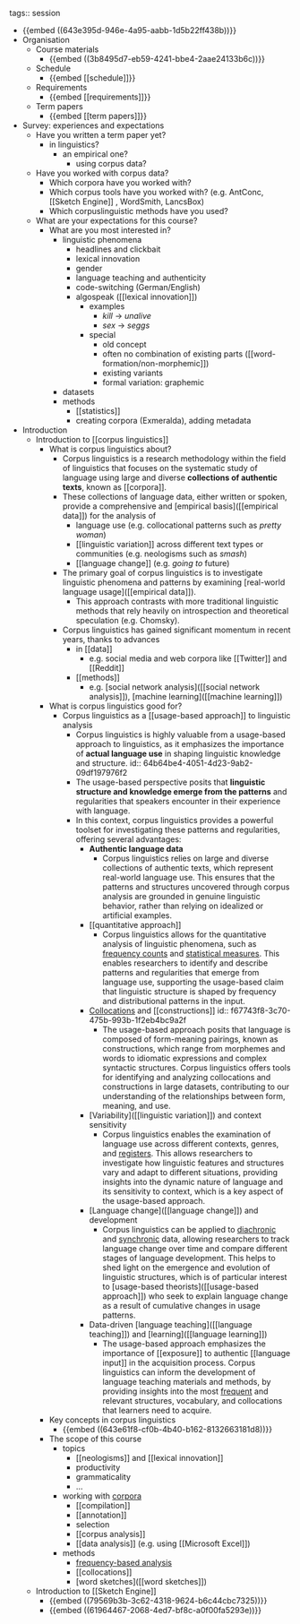 tags:: session

- {{embed ((643e395d-946e-4a95-aabb-1d5b22ff438b))}}
- Organisation
	- Course materials
		- {{embed ((3b8495d7-eb59-4241-bbe4-2aae24133b6c))}}
	- Schedule
		- {{embed [[schedule]]}}
	- Requirements
		- {{embed [[requirements]]}}
	- Term papers
		- {{embed [[term papers]]}}
- Survey: experiences and expectations
	- Have you written a term paper yet?
		- in linguistics?
			- an empirical one?
				- using corpus data?
	- Have you worked with corpus data?
		- Which corpora have you worked with?
		- Which corpus tools have you worked with? (e.g. AntConc, [[Sketch Engine]] , WordSmith, LancsBox)
		- Which corpuslinguistic methods have you used?
	- What are your expectations for this course?
		- What are you most interested in?
			- linguistic phenomena
				- headlines and clickbait
				- lexical innovation
				- gender
				- language teaching and authenticity
				- code-switching (German/English)
				- algospeak ([[lexical innovation]])
					- examples
						- *kill* → *unalive*
						- *sex* → *seggs*
					- special
						- old concept
						- often no combination of existing parts ([[word-formation/non-morphemic]])
						- existing variants
						- formal variation: graphemic
			- datasets
			- methods
				- [[statistics]]
				- creating corpora (Exmeralda), adding metadata
- Introduction
	- Introduction to [[corpus linguistics]]
		- What is corpus linguistics about?
			- Corpus linguistics is a research methodology within the field of linguistics that focuses on the systematic study of language using large and diverse **collections of authentic texts**, known as [[corpora]].
			- These collections of language data, either written or spoken, provide a comprehensive and [empirical basis]([[empirical data]]) for the analysis of
				- language use (e.g. collocational patterns such as *pretty woman*)
				- [[linguistic variation]] across different text types or communities (e.g.  neologisms such as *smash*)
				- [[language change]] (e.g. *going to* future)
			- The primary goal of corpus linguistics is to investigate linguistic phenomena and patterns by examining [real-world language usage]([[empirical data]]).
				- This approach contrasts with more traditional linguistic methods that rely heavily on introspection and theoretical speculation (e.g. Chomsky).
			- Corpus linguistics has gained significant momentum in recent years, thanks to advances
				- in [[data]]
					- e.g. social media and web corpora like [[Twitter]] and [[Reddit]]
				- [[methods]]
					- e.g. [social network analysis]([[social network analysis]]), [machine learning]([[machine learning]])
		- What is corpus linguistics good for?
			- Corpus linguistics as a [[usage-based approach]] to linguistic analysis
				- Corpus linguistics is highly valuable from a usage-based approach to linguistics, as it emphasizes the importance of **actual language use** in shaping linguistic knowledge and structure.
				  id:: 64b64be4-4051-4d23-9ab2-09df197976f2
				- The usage-based perspective posits that **linguistic structure and knowledge emerge from the patterns** and regularities that speakers encounter in their experience with language.
				- In this context, corpus linguistics provides a powerful toolset for investigating these patterns and regularities, offering several advantages:
					- **Authentic language data**
						- Corpus linguistics relies on large and diverse collections of authentic texts, which represent real-world language use. This ensures that the patterns and structures uncovered through corpus analysis are grounded in genuine linguistic behavior, rather than relying on idealized or artificial examples.
					- [[quantitative approach]]
						- Corpus linguistics allows for the quantitative analysis of linguistic phenomena, such as  [frequency counts]([[frequency]]) and [statistical measures]([[statistics]]). This enables researchers to identify and describe patterns and regularities that emerge from language use, supporting the usage-based claim that linguistic structure is shaped by frequency and distributional patterns in the input.
					- [Collocations]([[collocations]]) and [[constructions]]
					  id:: f67743f8-3c70-475b-993b-1f2eb4bc9a2f
						- The usage-based approach posits that language is composed of form-meaning pairings, known as constructions, which range from morphemes and words to idiomatic expressions and complex syntactic structures. Corpus linguistics offers tools for identifying and analyzing collocations and constructions in large datasets, contributing to our understanding of the relationships between form, meaning, and use.
					- [Variability]([[linguistic variation]]) and context sensitivity
						- Corpus linguistics enables the examination of language use across different contexts, genres, and [registers]([[register]]). This allows researchers to investigate how linguistic features and structures vary and adapt to different situations, providing insights into the dynamic nature of language and its sensitivity to context, which is a key aspect of the usage-based approach.
					- [Language change]([[language change]]) and development
						- Corpus linguistics can be applied to [diachronic]([[diachronic]]) and [synchronic]([[synchronic]]) data, allowing researchers to track language change over time and compare different stages of language development. This helps to shed light on the emergence and evolution of linguistic structures, which is of particular interest to [usage-based theorists]([[usage-based approach]]) who seek to explain language change as a result of cumulative changes in usage patterns.
					- Data-driven [language teaching]([[language teaching]]) and [learning]([[language learning]])
						- The usage-based approach emphasizes the importance of [[exposure]] to authentic [[language input]] in the acquisition process. Corpus linguistics can inform the development of language teaching materials and methods, by providing insights into the most [frequent]([[frequency]]) and relevant structures, vocabulary, and collocations that learners need to acquire.
		- Key concepts in corpus linguistics
			- {{embed ((643e61f8-cf0b-4b40-b162-8132663181d8))}}
		- The scope of this course
			- topics
				- [[neologisms]] and [[lexical innovation]]
				- productivity
				- grammaticality
				- …
			- working with [corpora]([[corpora]])
				- [[compilation]]
				- [[annotation]]
				- selection
				- [[corpus analysis]]
				- [[data analysis]] (e.g. using [[Microsoft Excel]])
			- methods
				- [frequency-based analysis]([[frequency]])
				- [[collocations]]
				- [word sketches]([[word sketches]])
	- Introduction to [[Sketch Engine]]
		- {{embed ((79569b3b-3c62-4318-9624-b6c44cbc7325))}}
		- {{embed ((61964467-2068-4ed7-bf8c-a0f00fa5293e))}}